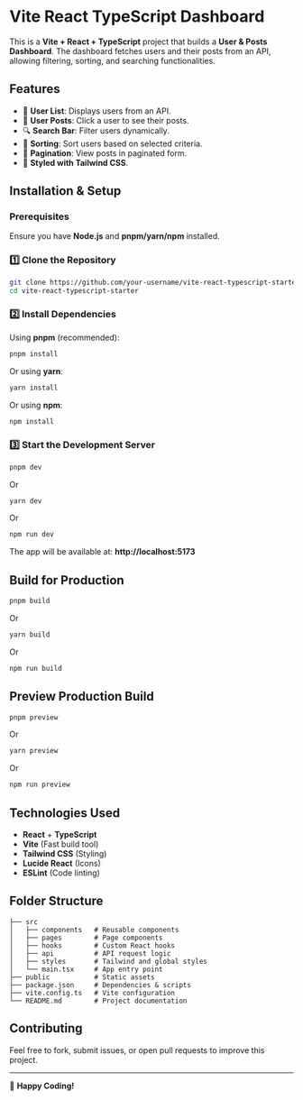 # Vite React TypeScript Dashboard

This is a **Vite + React + TypeScript** project that builds a **User & Posts Dashboard**. The dashboard fetches users and their posts from an API, allowing filtering, sorting, and searching functionalities.

## Features
- 📌 **User List**: Displays users from an API.
- 📌 **User Posts**: Click a user to see their posts.
- 🔍 **Search Bar**: Filter users dynamically.
- 🔽 **Sorting**: Sort users based on selected criteria.
- 📜 **Pagination**: View posts in paginated form.
- 🎨 **Styled with Tailwind CSS**.

## Installation & Setup
### Prerequisites
Ensure you have **Node.js** and **pnpm/yarn/npm** installed.

### 1️⃣ Clone the Repository
```sh
git clone https://github.com/your-username/vite-react-typescript-starter.git
cd vite-react-typescript-starter
```

### 2️⃣ Install Dependencies
Using **pnpm** (recommended):
```sh
pnpm install
```
Or using **yarn**:
```sh
yarn install
```
Or using **npm**:
```sh
npm install
```

### 3️⃣ Start the Development Server
```sh
pnpm dev
```
Or
```sh
yarn dev
```
Or
```sh
npm run dev
```
The app will be available at: **http://localhost:5173**

## Build for Production
```sh
pnpm build
```
Or
```sh
yarn build
```
Or
```sh
npm run build
```

## Preview Production Build
```sh
pnpm preview
```
Or
```sh
yarn preview
```
Or
```sh
npm run preview
```

## Technologies Used
- **React** + **TypeScript**
- **Vite** (Fast build tool)
- **Tailwind CSS** (Styling)
- **Lucide React** (Icons)
- **ESLint** (Code linting)

## Folder Structure
```
├── src
│   ├── components   # Reusable components
│   ├── pages        # Page components
│   ├── hooks        # Custom React hooks
│   ├── api          # API request logic
│   ├── styles       # Tailwind and global styles
│   └── main.tsx     # App entry point
├── public           # Static assets
├── package.json     # Dependencies & scripts
├── vite.config.ts   # Vite configuration
└── README.md        # Project documentation
```

## Contributing
Feel free to fork, submit issues, or open pull requests to improve this project.

---
🚀 **Happy Coding!**
